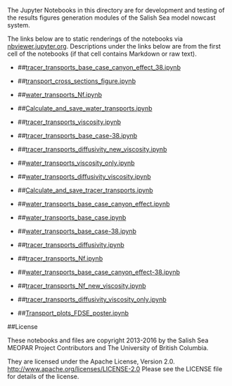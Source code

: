 The Jupyter Notebooks in this directory are for development and testing of
the results figures generation modules of the Salish Sea model nowcast system.

The links below are to static renderings of the notebooks via
[nbviewer.jupyter.org](http://nbviewer.jupyter.org/).
Descriptions under the links below are from the first cell of the notebooks
(if that cell contains Markdown or raw text).

* ##[tracer_transports_base_case_canyon_effect_38.ipynb](http://nbviewer.jupyter.org/urls/bitbucket.org/canyonsubc/outputanalysisnotebooks/raw/tip/Transports/tracer_transports_base_case_canyon_effect_38.ipynb)  
    
* ##[transport_cross_sections_figure.ipynb](http://nbviewer.jupyter.org/urls/bitbucket.org/canyonsubc/outputanalysisnotebooks/raw/tip/Transports/transport_cross_sections_figure.ipynb)  
    
* ##[water_transports_Nf.ipynb](http://nbviewer.jupyter.org/urls/bitbucket.org/canyonsubc/outputanalysisnotebooks/raw/tip/Transports/water_transports_Nf.ipynb)  
    
* ##[Calculate_and_save_water_transports.ipynb](http://nbviewer.jupyter.org/urls/bitbucket.org/canyonsubc/outputanalysisnotebooks/raw/tip/Transports/Calculate_and_save_water_transports.ipynb)  
    
* ##[tracer_transports_viscosity.ipynb](http://nbviewer.jupyter.org/urls/bitbucket.org/canyonsubc/outputanalysisnotebooks/raw/tip/Transports/tracer_transports_viscosity.ipynb)  
    
* ##[tracer_transports_base_case-38.ipynb](http://nbviewer.jupyter.org/urls/bitbucket.org/canyonsubc/outputanalysisnotebooks/raw/tip/Transports/tracer_transports_base_case-38.ipynb)  
    
* ##[tracer_transports_diffusivity_new_viscosity.ipynb](http://nbviewer.jupyter.org/urls/bitbucket.org/canyonsubc/outputanalysisnotebooks/raw/tip/Transports/tracer_transports_diffusivity_new_viscosity.ipynb)  
    
* ##[water_transports_viscosity_only.ipynb](http://nbviewer.jupyter.org/urls/bitbucket.org/canyonsubc/outputanalysisnotebooks/raw/tip/Transports/water_transports_viscosity_only.ipynb)  
    
* ##[water_transports_diffusivity_viscosity.ipynb](http://nbviewer.jupyter.org/urls/bitbucket.org/canyonsubc/outputanalysisnotebooks/raw/tip/Transports/water_transports_diffusivity_viscosity.ipynb)  
    
* ##[Calculate_and_save_tracer_transports.ipynb](http://nbviewer.jupyter.org/urls/bitbucket.org/canyonsubc/outputanalysisnotebooks/raw/tip/Transports/Calculate_and_save_tracer_transports.ipynb)  
    
* ##[water_transports_base_case_canyon_effect.ipynb](http://nbviewer.jupyter.org/urls/bitbucket.org/canyonsubc/outputanalysisnotebooks/raw/tip/Transports/water_transports_base_case_canyon_effect.ipynb)  
    
* ##[water_transports_base_case.ipynb](http://nbviewer.jupyter.org/urls/bitbucket.org/canyonsubc/outputanalysisnotebooks/raw/tip/Transports/water_transports_base_case.ipynb)  
    
* ##[water_transports_base_case-38.ipynb](http://nbviewer.jupyter.org/urls/bitbucket.org/canyonsubc/outputanalysisnotebooks/raw/tip/Transports/water_transports_base_case-38.ipynb)  
    
* ##[tracer_transports_diffusivity.ipynb](http://nbviewer.jupyter.org/urls/bitbucket.org/canyonsubc/outputanalysisnotebooks/raw/tip/Transports/tracer_transports_diffusivity.ipynb)  
    
* ##[tracer_transports_Nf.ipynb](http://nbviewer.jupyter.org/urls/bitbucket.org/canyonsubc/outputanalysisnotebooks/raw/tip/Transports/tracer_transports_Nf.ipynb)  
    
* ##[water_transports_base_case_canyon_effect-38.ipynb](http://nbviewer.jupyter.org/urls/bitbucket.org/canyonsubc/outputanalysisnotebooks/raw/tip/Transports/water_transports_base_case_canyon_effect-38.ipynb)  
    
* ##[tracer_transports_Nf_new_viscosity.ipynb](http://nbviewer.jupyter.org/urls/bitbucket.org/canyonsubc/outputanalysisnotebooks/raw/tip/Transports/tracer_transports_Nf_new_viscosity.ipynb)  
    
* ##[tracer_transports_diffusivity_viscosity_only.ipynb](http://nbviewer.jupyter.org/urls/bitbucket.org/canyonsubc/outputanalysisnotebooks/raw/tip/Transports/tracer_transports_diffusivity_viscosity_only.ipynb)  
    
* ##[Transport_plots_FDSE_poster.ipynb](http://nbviewer.jupyter.org/urls/bitbucket.org/canyonsubc/outputanalysisnotebooks/raw/tip/Transports/Transport_plots_FDSE_poster.ipynb)  
    

##License

These notebooks and files are copyright 2013-2016
by the Salish Sea MEOPAR Project Contributors
and The University of British Columbia.

They are licensed under the Apache License, Version 2.0.
http://www.apache.org/licenses/LICENSE-2.0
Please see the LICENSE file for details of the license.
